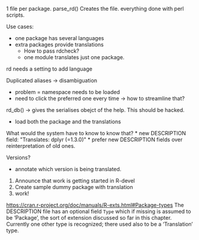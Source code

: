 
1 file per package.  parse_rd() Creates the file. 
everything done with perl scripts. 

Use cases:
* one package has several languages
* extra packages provide translations
	* How to pass rdcheck?
	* one module translates just one package. 

rd needs a setting to add language

Duplicated aliases -> disambiguation
* problem = namespace needs to be loaded
* need to click the preferred one every time -> how to streamline that?

rd_db() -> gives the serialises obejct of the help. This should be hacked.
* load both the package and the translations


What would the system have to know to know that? 
	* new DESCRIPTION field: "Translates: dplyr (=1.3.0)" 
	* prefer new DESCRIPTION fields over reinterpretation of old ones. 

Versions? 
* annotate which version is being translated.


1. Announce that work is getting started in R-devel
1. Create sample dummy package with translation
2. work!

https://cran.r-project.org/doc/manuals/R-exts.html#Package-types
The DESCRIPTION file has an optional field `Type` which if missing is assumed to be ‘Package’, the sort of extension discussed so far in this chapter. Currently one other type is recognized; there used also to be a ‘Translation’ type.